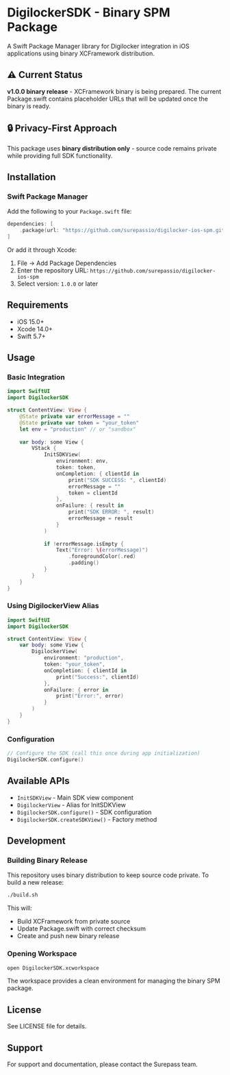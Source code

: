 # DigilockerSDK - Binary SPM Package

A Swift Package Manager library for Digilocker integration in iOS applications using binary XCFramework distribution.

## ⚠️ Current Status

**v1.0.0 binary release** - XCFramework binary is being prepared. The current Package.swift contains placeholder URLs that will be updated once the binary is ready.

## 🔒 Privacy-First Approach

This package uses **binary distribution only** - source code remains private while providing full SDK functionality.

## Installation

### Swift Package Manager

Add the following to your `Package.swift` file:

```swift
dependencies: [
    .package(url: "https://github.com/surepassio/digilocker-ios-spm.git", from: "1.0.0")
]
```

Or add it through Xcode:
1. File → Add Package Dependencies
2. Enter the repository URL: `https://github.com/surepassio/digilocker-ios-spm`
3. Select version: `1.0.0` or later

## Requirements

- iOS 15.0+
- Xcode 14.0+
- Swift 5.7+

## Usage

### Basic Integration

```swift
import SwiftUI
import DigilockerSDK

struct ContentView: View {
    @State private var errorMessage = ""
    @State private var token = "your_token"
    let env = "production" // or "sandbox"
    
    var body: some View {
        VStack {
            InitSDKView(
                environment: env,
                token: token,
                onCompletion: { clientId in
                    print("SDK SUCCESS: ", clientId)
                    errorMessage = ""
                    token = clientId
                },
                onFailure: { result in
                    print("SDK ERROR: ", result)
                    errorMessage = result
                }
            )
            
            if !errorMessage.isEmpty {
                Text("Error: \(errorMessage)")
                    .foregroundColor(.red)
                    .padding()
            }
        }
    }
}
```

### Using DigilockerView Alias

```swift
import SwiftUI
import DigilockerSDK

struct ContentView: View {
    var body: some View {
        DigilockerView(
            environment: "production",
            token: "your_token",
            onCompletion: { clientId in
                print("Success:", clientId)
            },
            onFailure: { error in
                print("Error:", error)
            }
        )
    }
}
```

### Configuration

```swift
// Configure the SDK (call this once during app initialization)
DigilockerSDK.configure()
```

## Available APIs

- `InitSDKView` - Main SDK view component
- `DigilockerView` - Alias for InitSDKView
- `DigilockerSDK.configure()` - SDK configuration
- `DigilockerSDK.createSDKView()` - Factory method

## Development

### Building Binary Release

This repository uses binary distribution to keep source code private. To build a new release:

```bash
./build.sh
```

This will:
- Build XCFramework from private source
- Update Package.swift with correct checksum
- Create and push new binary release

### Opening Workspace

```bash
open DigilockerSDK.xcworkspace
```

The workspace provides a clean environment for managing the binary SPM package.

## License

See LICENSE file for details.

## Support

For support and documentation, please contact the Surepass team.